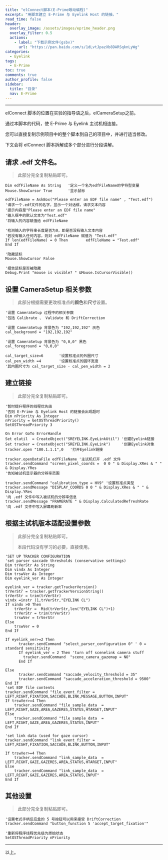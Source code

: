 ```yaml
---
title: "elConnect脚本(E-Prime眼动编程)"
excerpt: "用脚本建立 E-Prime 与 Eyelink Host 的链接。"
read_time: false
header:
  overlay_image: /assets/images/eprime_header.png
  overlay_filter: 0.5
  actions:
    - label: "下载示例文件(gsbv)"
      url: "https://pan.baidu.com/s/1dLvtJpazXb8DARSqknLyWg"
categories:
  - Eyelink
tags:
  - E-Prime
toc: true
comments: true
author_profile: false
sidebar:
  title: "目录"
  nav: E-Prime
---
```


---

elConnect 脚本的位置在实验的指导语之后，elCameraSetup之前。

通过本脚本的代码，使 E-Prime 与 Eyelink 主试机相连接。

您可以直接复制示例项目中的整个脚本到自己的项目中，并进行适当修改。

下文会将 elConnect 脚本拆解成多个部分进行分段讲解。

## 请求 .edf 文件名。

> 此部分完全复制粘贴即可。

```
Dim edfFileName As String   '定义一个名为edfFileName的字符型变量Mouse.ShowCursor True       '显示鼠标  
edfFileName = AskBox("Please enter an EDF file name" , "Test.edf")  
'请求一个.edf文件的名字，显示一个对话框，请求文本内容
'提示内容是"Please enter an EDF file name"
'输入框中的默认文本为"Test.edf"
'将输入的内容赋值给 edfFileName

'检测输入的字符串长度是否为0，即是否没有输入文本内容
'若没有输入任何内容，则对 edfFileName 赋值为 "Test.edf"If len(edfFileName) = 0 Then    	edfFileName = "Test.edf"End If
'隐藏鼠标Mouse.ShowCursor False'报告鼠标是否被隐藏Debug.Print "mouse is visible? " &Mouse.IsCursorVisible()```## 设置 CameraSetup 相关参数> 此部分根据需要更改校准点的**颜色**和**尺寸**设置。```
'设置 CameraSetup 过程中的相关参数
'包括 Calibrate 、 Validate 和 DriftCorrection 

'设置 CameraSetup 背景色为 "192,192,192" 灰色cal_background = "192,192,192" 

'设置 CameraSetup 背景色为 "0,0,0" 黑色cal_foreground = "0,0,0"
cal_target_size=6       '设置校准点的外圈尺寸cal_pen_width =4        '设置校准点的圆环宽度   
'其内圈尺寸为 cal_target_size - cal_pen_width = 2```

## 建立链接

> 此部分完全复制粘贴即可。

```
'暂时提升程序的线程优先级'否则 E-Prime 与 Eyelink Host 的链接会出现超时Dim nPriority As IntegernPriority = GetOSThreadPriority()SetOSThreadPriority 3On Error GoTo ErrorHandleSet elutil  = CreateObject("SREYELINK.EyeLinkUtil") '创建Eyelink链接Set tracker = CreateObject("SREYELINK.EyeLink")     '创建Eyelink对象tracker.open "100.1.1.1",0   '打开Eyelink链接tracker.openDataFile edfFileName '主试机打开 .edf 文件tracker.sendCommand "screen_pixel_coords =  0 0 " & Display.XRes & " " & Display.YRes 
'告知被试机显示器的分辨率范围tracker.sendCommand "calibration_type = HV9" '设置校准点类型tracker.sendMessage "DISPLAY_COORDS 0 0 " & Display.XRes & " " & Display.YRes 
'向 .edf 文件中写入被试机的分辨率信息tracker.sendMessage "FRAMERATE " & Display.CalculatedRefreshRate 
'向 .edf 文件中写入屏幕刷新率```## 根据主试机版本适配设置参数

> 此部分完全复制粘贴即可。
> 
> 本段代码没有学习的必要，直接使用。```'SET UP TRACKER CONFIGURATION 'set parser saccade thresholds (conservative settings) Dim trVerStr As StringDim vindx As Integer Dim trswVer As IntegerDim eyelink_ver As Integereyelink_ver = tracker.getTrackerVersion()trVerStr = tracker.getTrackerVersionString()trVerStr = trim(trVerStr)vindx =instr (1,trVerStr,"EYELINK CL")If vindx >0 Then	trVerStr =  Mid(trVerStr,len("EYELINK CL")+1)	trVerStr = trim(trVerStr)	trswVer = trVerStrElse	trswVer = 0End IfIf eyelink_ver>=2 Then      tracker.sendCommand "select_parser_configuration 0" ' 0 = standard sensitivity 	  If eyelink_ver = 2 Then 'turn off scenelink camera stuff		tracker.sendCommand  "scene_camera_gazemap = NO"	  End If    Else  	  tracker.sendCommand "saccade_velocity_threshold = 35"	  tracker.sendCommand "saccade_acceleration_threshold = 9500"End If'set EDF file contents tracker.sendCommand "file_event_filter = LEFT,RIGHT,FIXATION,SACCADE,BLINK,MESSAGE,BUTTON,INPUT"If trswVer>=4 Then	tracker.sendCommand "file_sample_data  = LEFT,RIGHT,GAZE,AREA,GAZERES,STATUS,HTARGET,INPUT"Else	tracker.sendCommand "file_sample_data  = LEFT,RIGHT,GAZE,AREA,GAZERES,STATUS,INPUT"End If'set link data (used for gaze cursor) tracker.sendCommand "link_event_filter = LEFT,RIGHT,FIXATION,SACCADE,BLINK,BUTTON,INPUT"If trswVer>=4 Then	tracker.sendCommand "link_sample_data  = LEFT,RIGHT,GAZE,GAZERES,AREA,STATUS,HTARGET,INPUT"Else	tracker.sendCommand "link_sample_data  = LEFT,RIGHT,GAZE,GAZERES,AREA,STATUS,INPUT"End If```

## 其他设置

> 此部分完全复制粘贴即可。

```'设置老式手柄反应盒的 5 号按钮可以用来接受 DriftCorrection tracker.sendCommand "button_function 5 'accept_target_fixation'"'重新将程序线程优先级为原始状态SetOSThreadPriority nPriority
```

---

以上。